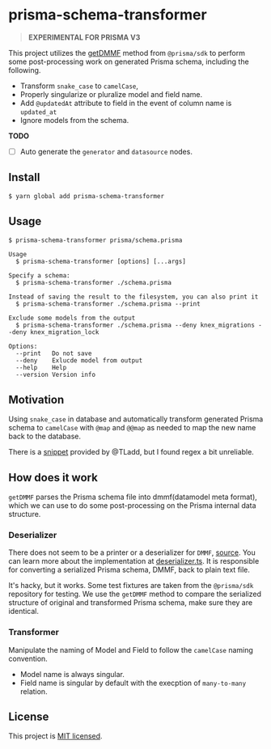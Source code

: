 # prisma-schema-transformer

> **EXPERIMENTAL FOR PRISMA V3**

This project utilizes the [getDMMF](https://github.com/prisma/prisma/blob/023249752380976d797518e1350199895246d099/src/packages/sdk/src/engineCommands.ts#L45) method from `@prisma/sdk` to perform some post-processing work on generated Prisma schema, including the following.

- Transform `snake_case` to `camelCase`, 
- Properly singularize or pluralize model and field name.
- Add `@updatedAt` attribute to field in the event of column name is `updated_at`
- Ignore models from the schema.

__TODO__

- [ ] Auto generate the `generator` and `datasource` nodes.

## Install

```bash
$ yarn global add prisma-schema-transformer
```

## Usage

```bash
$ prisma-schema-transformer prisma/schema.prisma
```

```
Usage
  $ prisma-schema-transformer [options] [...args]

Specify a schema:
  $ prisma-schema-transformer ./schema.prisma

Instead of saving the result to the filesystem, you can also print it
  $ prisma-schema-transformer ./schema.prisma --print

Exclude some models from the output
  $ prisma-schema-transformer ./schema.prisma --deny knex_migrations --deny knex_migration_lock

Options:
  --print   Do not save
  --deny    Exlucde model from output
  --help    Help
  --version Version info
```

## Motivation

Using `snake_case` in database and automatically transform generated Prisma schema to `camelCase` with `@map` and `@@map` as needed to map the new name back to the database.

There is a [snippet](https://github.com/prisma/prisma/issues/1934#issuecomment-618063631) provided by @TLadd, but I found regex a bit unreliable.

## How does it work

`getDMMF` parses the Prisma schema file into dmmf(datamodel meta format), which we can use to do some post-processing on the Prisma internal data structure.

### Deserializer

There does not seem to be a printer or a deserializer for `DMMF`, [source](https://github.com/prisma/prisma/issues/515#issuecomment-619999178). You can learn more about the implementation at [deserializer.ts](./src/deserializer.ts). It is responsible for converting a serialized Prisma schema, DMMF, back to plain text file.

It's hacky, but it works. Some test fixtures are taken from the `@prisma/sdk` repository for testing. We use the `getDMMF` method to compare the serialized structure of original and transformed Prisma schema, make sure they are identical.

### Transformer

Manipulate the naming of Model and Field to follow the `camelCase` naming convention.

- Model name is always singular.
- Field name is singular by default with the execption of `many-to-many` relation.

## License

This project is [MIT licensed](./LICENSE).

